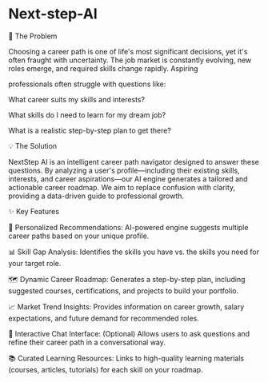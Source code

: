 # Next-step-AI

🎯 The Problem

Choosing a career path is one of life's most significant decisions, yet it's often fraught with uncertainty. The job market is constantly evolving, new roles emerge, and required skills change rapidly. Aspiring 

professionals often struggle with questions like:

What career suits my skills and interests?

What skills do I need to learn for my dream job?

What is a realistic step-by-step plan to get there?


💡 The Solution

NextStep AI is an intelligent career path navigator designed to answer these questions. By analyzing a user's profile—including their existing skills, interests, and career aspirations—our AI engine generates a tailored and actionable career roadmap. We aim to replace confusion with clarity, providing a data-driven guide to professional growth.


✨ Key Features

🧠 Personalized Recommendations: AI-powered engine suggests multiple career paths based on your unique profile.

📊 Skill Gap Analysis: Identifies the skills you have vs. the skills you need for your target role.

🗺️ Dynamic Career Roadmap: Generates a step-by-step plan, including suggested courses, certifications, and projects to build your portfolio.

📈 Market Trend Insights: Provides information on career growth, salary expectations, and future demand for recommended roles.

🤖 Interactive Chat Interface: (Optional) Allows users to ask questions and refine their career path in a conversational way.

📚 Curated Learning Resources: Links to high-quality learning materials (courses, articles, tutorials) for each skill on your roadmap.


